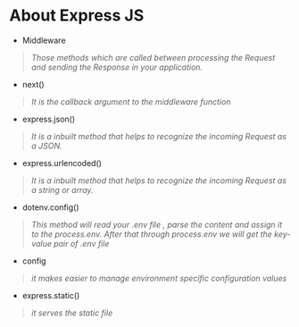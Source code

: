 # About Express JS

- Middleware 
>_Those methods which are called between processing the Request and sending the Response in your application._

- next() 
>_It is the callback argument to the middleware function_

- express.json() 
>_It is a inbuilt method that helps to recognize the incoming Request as a JSON._ 

- express.urlencoded() 
>_It is a inbuilt method that helps to recognize the incoming Request as a string or array._

- dotenv.config() 
>_This method will read your .env file , parse the content and assign it to the process.env. After that through process.env we will get the key-value pair of .env file_

- config 
>_it makes easier to manage environment specific configuration values_

- express.static() 
>_it serves the static file_